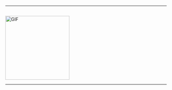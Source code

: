   <hr> <br>

 <img alt="GIF" src="https://github.com/Danitju/Danitju/assets/34651252/f6cb199d-5bf7-467d-9a3d-1fda901aee03" width = 200/>




<hr>
